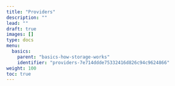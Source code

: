 ```yaml
---
title: "Providers"
description: ""
lead: ""
draft: true
images: []
type: docs
menu:
  basics:
    parent: "basics-how-storage-works"
    identifier: "providers-7e714ddde75332416d826c94c9624866"
weight: 100
toc: true
---
```


